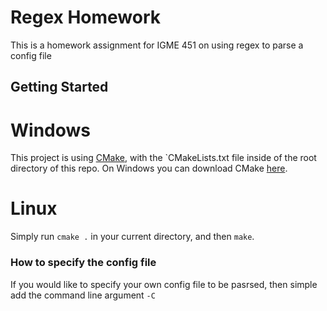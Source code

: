 # Regex Homework
This is a homework assignment for IGME 451 on using regex to parse a config file

## Getting Started

# Windows

This project is using [CMake](https://cmake.org/), with the `CMakeLists.txt
file inside of the root directory of this repo. On Windows you can download 
CMake [here](https://cmake.org/download/). 

# Linux

Simply run `cmake .` in your current directory, and then `make`. 

### How to specify the config file

If you would like to specify your own config file to be pasrsed, then simple 
add the command line argument `-C`

